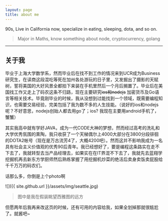 ```yaml
---
layout: page
title: about me
---
```


90s, Live in California now, specialize in eating, sleeping, dota, and so on. 

> Major in Maths, know something about node, cryptocurrency, golang

---

## 关于我

毕业于上海大学数学系，然而毕业后在找不到工作的情况来到UCR成为Business研究生，在读商这段混吃等死在加州各处游玩的日子里，又发掘出了摄影的天赋树，誓将美国的大好风景全都拍下来装在手机里然后一个月后搁置了。毕业后在美国找工作又走上了码农这条不归路，现在主要研究~~ios和nodejs~~ 加密货币及Go语言等相关技术。毕竟刚毕业的时候，我从没想到过能找到一个领域，既需要编程知识，也需要交易经验，完美包括了我为数不多的人生技能。（说好的ios和nodejs呢？不好意思，nodejs创始人都去用go了；ios? 我现在主要用android手机了，蟹蟹）

其实我高中就有学好JAVA，成为一代CODE大神的梦想，然而经过高考的洗礼和大学优秀氛围的熏陶，我只收获了一个天梯偶尔上4000大部分在3800分段徘徊的DOTA2帐号（现在是万古流芳4了，大概4200吧）。然而这并不影响我成为一名具有社会主义价值观的优秀90后青年。我已经想好了，要是编程这条路实在走不下去了，我就转型去当产品经理去，如果实在在IT界混不下去了，我就先去蓝翔学挖掘机再去新东方学厨师然后熟练掌握了用挖掘机炒菜的绝活后卖身卖饭卖屁股给千千万万的码农们。

话那么多，你倒是上个photo啊

![]({{ site.github.url }}/assets/img/seattle.jpg)
> 图中是我在假装眺望西雅图的远方

但愿两年后我再来改这页的时候，还有可用的内容给我，如果全划掉那就很尴尬了。就酱吧~ 
